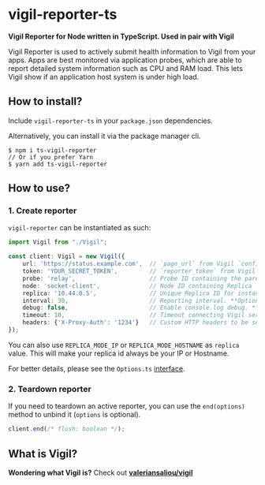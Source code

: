 # vigil-reporter-ts

**Vigil Reporter for Node written in TypeScript. Used in pair with Vigil**

Vigil Reporter is used to actively submit health information to Vigil from your apps. 
Apps are best monitored via application probes, which are able to report detailed system
information such as CPU and RAM load. This lets Vigil show if an application host system 
is under high load.

## How to install?

Include `vigil-reporter-ts` in your `package.json` dependencies.

Alternatively, you can install it via the package manager cli.

```shell script
$ npm i ts-vigil-reporter
// Or if you prefer Yarn 
$ yarn add ts-vigil-reporter
```

## How to use?

### 1. Create reporter

`vigil-reporter` can be instantiated as such:

```typescript
import Vigil from "./Vigil";

const client: Vigil = new Vigil({
    url: 'https://status.example.com',  // `page_url` from Vigil `config.cfg`
    token: 'YOUR_SECRET_TOKEN',         // `reporter_token` from Vigil `config.cfg`
    probe: 'relay',                     // Probe ID containing the parent Node for Replica
    node: 'socket-client',              // Node ID containing Replica
    replica: '10.44.0.5',               // Unique Replica ID for instance. **Optional**
    interval: 30,                       // Reporting interval. **Optional**
    debug: false,                       // Enable console.log debug. **Optional**
    timeout: 10,                        // Timeout connecting Vigil server. **Optional**                    
    headers: {'X-Proxy-Auth': '1234'}   // Custom HTTP headers to be sent Vigil. **Optional**
});
```

You can also use `REPLICA_MODE_IP` or `REPLICA_MODE_HOSTNAME` as `replica` value.
This will make your replica id always be your IP or Hostname.

For better details, please see the `Options.ts` [interface](src/Options.ts).

### 2. Teardown reporter

If you need to teardown an active reporter, you can use the `end(options)` method to unbind it (`options` is optional).

```typescript
client.end(/* flush: boolean */);
```

## What is Vigil?

**Wondering what Vigil is?** Check out **[valeriansaliou/vigil](https://github.com/valeriansaliou/vigil)**
